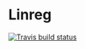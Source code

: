# Linreg

[![Travis build status](https://travis-ci.org/cchoirat/Linreg.svg?branch=master)](https://travis-ci.org/cchoirat/Linreg)
